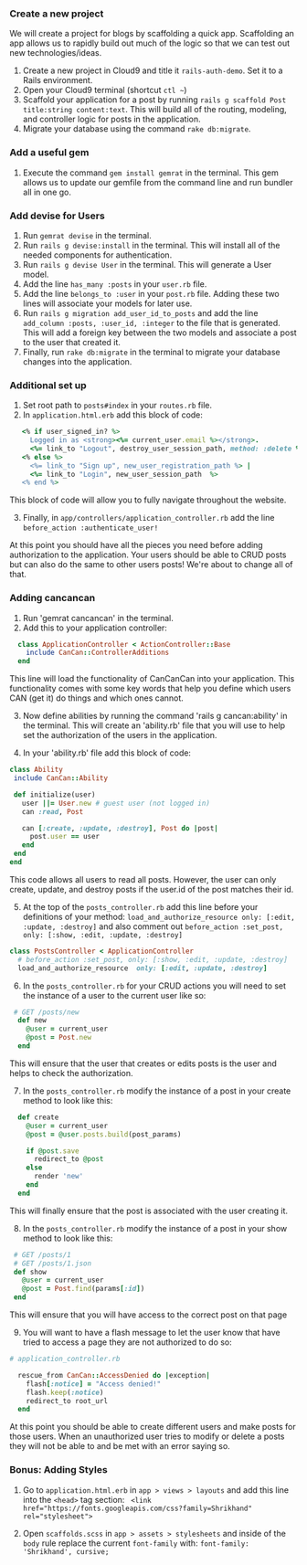 ### Create a new project

We will create a project for blogs by scaffolding a quick app. Scaffolding an app allows us to rapidly build out much of the logic so that we can test out new technologies/ideas.

1.  Create a new project in Cloud9 and title it `rails-auth-demo`. Set it to a Rails environment.
2.  Open your Cloud9 terminal (shortcut `ctl ~`)
3.  Scaffold your application for a post by running `rails g scaffold Post title:string content:text`. This will build all of the routing, modeling, and controller logic for posts in the application.
4.  Migrate your database using the command `rake db:migrate`.

### Add a useful gem
1. Execute the command `gem install gemrat` in the terminal. This gem allows us to update our gemfile from the command line and run bundler all in one go.

### Add devise for Users

1.  Run `gemrat devise` in the terminal.
2.  Run `rails g devise:install` in the terminal. This will install all of the needed components for authentication.
3.  Run `rails g devise User` in the terminal. This will generate a User model.
4.  Add the line `has_many :posts` in your `user.rb` file.
5.  Add the line `belongs_to :user` in your `post.rb` file. Adding these two lines will associate your models for later use.
6.  Run `rails g migration add_user_id_to_posts` and add the line `add_column :posts, :user_id, :integer` to the file that is generated. This will add a foreign key between the two models and associate a post to the user that created it.
7.  Finally, run `rake db:migrate` in the terminal to migrate your database changes into the application.

### Additional set up

1. Set root path to `posts#index` in your `routes.rb` file.
2. In `application.html.erb` add this block of code:
```rb
   <% if user_signed_in? %>
     Logged in as <strong><%= current_user.email %></strong>.
     <%= link_to "Logout", destroy_user_session_path, method: :delete %>
   <% else %>
     <%= link_to "Sign up", new_user_registration_path %> |
     <%= link_to "Login", new_user_session_path  %>
   <% end %>
```
This block of code will allow you to fully navigate throughout the website.

3. Finally, in `app/controllers/application_controller.rb` add the line `before_action :authenticate_user!`

At this point you should have all the pieces you need before adding authorization to the application. Your users should be able to CRUD posts but can also do the same to other users posts!  We're about to change all of that.

### Adding cancancan

1. Run 'gemrat cancancan' in the terminal.
2. Add this to your application controller:
```rb
  class ApplicationController < ActionController::Base
    include CanCan::ControllerAdditions
  end
```
This line will load the functionality of CanCanCan into your application. This functionality comes with some key words that help you define which users CAN (get it) do things and which ones cannot.

 3.  Now define abilities by running the command 'rails g cancan:ability' in the terminal. This will create an 'ability.rb' file that you will use to help set the authorization of the users in the application.

 4.  In your 'ability.rb' file add this block of code:
 ```rb
 class Ability
  include CanCan::Ability

  def initialize(user)
    user ||= User.new # guest user (not logged in)
    can :read, Post

    can [:create, :update, :destroy], Post do |post|
      post.user == user
    end
  end
end
```
This code allows all users to read all posts.  However, the user can only create, update, and destroy posts if the user.id of the post matches their id.

5. At the top of the `posts_controller.rb` add this line before your definitions of your method: `load_and_authorize_resource only: [:edit, :update, :destroy]`
and also comment out `before_action :set_post, only: [:show, :edit, :update, :destroy]`

```rb
class PostsController < ApplicationController
  # before_action :set_post, only: [:show, :edit, :update, :destroy]
  load_and_authorize_resource  only: [:edit, :update, :destroy]
```

6. In the `posts_controller.rb` for your CRUD actions you will need to set the instance of a user to the current user like so:
```rb
 # GET /posts/new
  def new
    @user = current_user
    @post = Post.new
  end
```
This will ensure that the user that creates or edits posts is the user and helps to check the authorization.

7. In the `posts_controller.rb` modify the instance of a post in your create method to look like this:
```rb
  def create
    @user = current_user
    @post = @user.posts.build(post_params)

    if @post.save
      redirect_to @post
    else
      render 'new'
    end
  end
```
This will finally ensure that the post is associated with the user creating it.

8. In the `posts_controller.rb` modify the instance of a post in your show method to look like this:
```rb
 # GET /posts/1
 # GET /posts/1.json
 def show
   @user = current_user
   @post = Post.find(params[:id])
 end
```
This will ensure that you will have access to the correct post on that page

9. You will want to have a flash message to let the user know that have tried to access a page they are not authorized to do so:
```rb
# application_controller.rb

  rescue_from CanCan::AccessDenied do |exception|
    flash[:notice] = "Access denied!"
    flash.keep(:notice)
    redirect_to root_url
  end
  ```

At this point you should be able to create different users and make posts for those users. When an unauthorized user tries to modify or delete a posts they will not be able to and be met with an error saying so.

### Bonus: Adding Styles

1. Go to `application.html.erb` in `app > views > layouts` and add this line into the `<head>` tag section:
  ` <link href="https://fonts.googleapis.com/css?family=Shrikhand" rel="stylesheet">`

2. Open `scaffolds.scss` in `app > assets > stylesheets` and inside of the `body` rule replace the current `font-family` with:
  `font-family: 'Shrikhand', cursive;`
